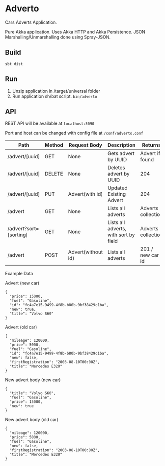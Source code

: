 # Adverto
Cars Adverts Application.

Pure Akka application. Uses Akka HTTP and Akka Persistence. JSON Marshalling/Unmarshalling done using Spray-JSON.

## Build
```sbt dist```
## Run
1. Unzip application in /target/universal folder
2. Run application sh/bat script. ```bin/adverto```

## API
REST API will be available at ```localhost:5090```

Port and host can be changed with config file at ```/conf/adverto.conf```

Path | Method | Request Body | Description | Returns
------- | ------ | ------ | ------ | ------
/advert/[uuid] | GET | None | Gets advert by UUID | Advert if found
/advert/[uuid] | DELETE | None | Deletes advert by UUID | 204
/advert/[uuid] | PUT | Advert(with id) | Updated Existing Advert | 204
/advert | GET | None | Lists all adverts | Adverts collection
/advert?sort=[sorting] | GET | None | Lists all adverts, with sort by field | Adverts collection
/advert | POST | Advert(without id) | Lists all adverts | 201 / new car id

Example Data

Advert (new car)
```
{
  "price": 15000, 
  "fuel": "Gasoline", 
  "id": "fc4a7e15-9499-4f8b-b80b-9bf38429c1ba", 
  "new": true, 
  "title": "Volvo S60"
}
```

Advert (old car)
```
{
  "mileage": 120000,
  "price": 5000,
  "fuel": "Gasoline",
  "id": "fc4a7e15-9499-4f8b-b80b-9bf38429c1ba",
  "new": false,
  "firstRegistration": "2003-08-10T00:00Z",
  "title": "Mercedes E320"
}
```

New advert body (new car)
```
{
  "title": "Volvo S60",
  "fuel": "Gasoline",
  "price": 15000,
  "new": true
}
```

New advert body (old car)
```
{
  "mileage": 120000,
  "price": 5000,
  "fuel": "Gasoline",
  "new": false,
  "firstRegistration": "2003-08-10T00:00Z",
  "title": "Mercedes E320"
}
```
